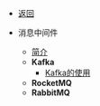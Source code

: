 * [返回](/menu/middleware)

* 消息中间件
  * [简介](/modules/middleware/message/index.md)
  * **Kafka**
    * [Kafka的使用](/modules/middleware/message/kafka/01.start.md)
  * **RocketMQ**
  * **RabbitMQ**

